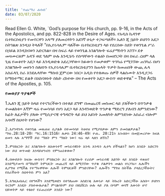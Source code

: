 ```yaml
---
title: 'ተጨማሪ ሐሳብ'
date: 03/07/2020
---
```


Read Ellen G. White, `God’s purpose for His church, pp. 9-16, in the Acts of the Apostolics, and pp. 822-828 in the Desire of Ages. የአዲስ ኪዳንዋ ቤተክርስቲያን የመኖርዋን አላማ ያለመረዳትን አደገኛ ሁኔታ ተጋፍጣለች። ኤለን ጂ ኋይት ይህንን አደጋ ስትገልጽ እንዲህ ትላለች “በኢየሩሳሌም ባለችው ቤተክርስቲያን ላይ የደረሰው ስደት የወንጌል ሥራ በኃይል እንዲከናወን አድርጓል። በዛ ስፍራ ላይ የወንጌል አገልግሎት ፍሬያማነትን አገኘ። ደቀ መዛሙርቱም አዳኙ ወደ ዓለም ሁሉ እንዲሄዱ የሰጣቸውን ተልዕኮ በመዘንጋት በዛ ስፍራ ረዘም ላለ ጊዜ የመቆየት አደጋ ላይ እንዲወድቁ አደረጋቸው። ክፉውን የመቃወም ጥንካሬ የሚገኘው ጠንካራ በሆነ አገልግሎት መሆኑን ስለዘነጉ የኢየሩሳሌም ቤተክርስቲያንን ከጠላት ጥቃት ከመጠበቅ ውጪ ሌላ አስፈላጊ ስራ እንደሌላቸው ማሰብ ጀምረው ነበር። አዲስ የተለወጡ ሰዎች ላልሰሙት እንዲያጋሩ ከማስተማር ይልቅ በአከናወኑት ስኬት ረክተው በዛ የመቆየት አደጋ ውስጥ ወድቀዋል” – The Acts of the Apostles, p. 105.

**የመወያያ ጥያቄዎች**

 1.ኤለን ጂ ኋይት ከላይ የተናገረችውን በተለይ ደግሞ በመጨረሻ መስመር ላይ ያለችውን በጥንቃቄ ተመልከቱ። እኛም ዛሬ ተመሳሳይ የሆነ አደጋ ላይ እንዳንወድቅ ጥንቃቄ ማድረግ ያለብን ለምንድነው? ከፊት ለፊታችን ያለው የሚሲዮናዊ ተግዳሮት ላይ ይህ አይነት አመለካት ለምንድነው አስፈሪ ብሎም አሳዛኝ ስህተት የሆነው?

`2.እያንዳንዱ የወንጌል መጽሐፍ ሲያልቅ በተመሳሳይ ትዕዛዝ የሚያበቃው ለምን ይመስልዎታል? ማቴ.28:18-20፤ ማር.16:1516፤ ሉቃስ 24:46-49፤ ዮሐ. 20:21ን አንብቡ። በመጀመሪያው ክፍለ ዘመን ላሉ አማኞች ይህ ማለት ምን ማለት ነው፤ ዛሬ ላይ ላለን ለኛስ?`

`3.ምስክርነት እና አገልግሎት ለእውነተኛ መንፈሳዊነት አንዱ አንዱን ሊተካ ይችላልን? ከሆነ እንዴት አድርገን ነው ይህ ወጥመድ እንዳይሆንብን የምንጠነቀቀው?`

`4.በውይይት ክፍሎ ውስጥ፤ ምስክርነት እና አገልግሎት የራስዎ መንፈሳዊ እድገት ላይ እንዴት ተጽዕኖ እንደሚያመጣ በማክሰኞ ትምህርት መጨረሻ ላይ ለሚገኘው ጥያቄ ያልዎትን መልስ ተነጋገሩ። ሌሎችን ሊያግዝ የሚችል የተማሩዋቸው ሌሎች ትምህርቶች ምንድናቸው? ሌሎችን ማገዝ ስትችሉ ያላደረጋችሁትና የሰራችሁት ስህተትስ ምን አለ?`

`5.እግዚአብሔር በየግላችን እንደሚወደን በተገለጠው አስደናቂ እውነታ ላይ ትኩረት አድርጋችሁ አስቡ። ይህንን ትርጉም እንዴት ያስተውሉታል? ምናልባትም ይህ በዩኒቨርስ ሁሉ ላይ ያለ በጣም ወሳኝ እውነት ሆኖ ህይወትዎ ላይ ተፅዕኖ የፈጠረብዎ እንዴት ነው?`